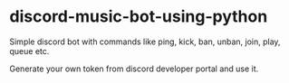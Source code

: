 # discord-music-bot-using-python
Simple discord bot with commands like ping, kick, ban, unban, join, play, queue etc.

Generate your own token from discord developer portal and use it.

